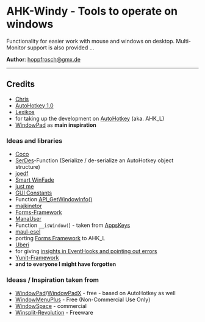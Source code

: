 # AHK-Windy - Tools to operate on windows

Functionality for easier work with mouse and windows on desktop. Multi-Monitor support is also provided ...

**Author**: [hoppfrosch@gmx.de](mailto:hoppfrosch@gmx.de)

----------
## Credits

- [Chris](http://www.autohotkey.com/board/user/2-chris/)
 - [AutoHotkey 1.0](http://www.autohotkey.com/)
- [Lexikos](http://www.autohotkey.com/board/user/2446-lexikos/)
 - for taking up the development on [AutoHotkey](http://l.autohotkey.net/) (aka. AHK_L)
 - [WindowPad](http://http://www.autohotkey.com/board/topic/19990-windowpad-window-moving-tool) as **main inspiration**
 

### Ideas and libraries
- [Coco](https://gist.github.com/cocobelgica)
 - [SerDes](https://github.com/cocobelgica/AutoHotkey-SerDes)-Function (Serialize / de-serialize an AutoHotkey object structure)
- [joedf](http://ahkscript.org/boards/memberlist.php?mode=viewprofile&u=55)
 - [Smart WinFade](http://ahkscript.org/boards/viewtopic.php?f=6&t=512)
- [just me](https://github.com/AHK-just-me)
 - [GUI Constants](https://github.com/AHK-just-me/AHK_Gui_Constants)
 - Function [API_GetWindowInfo()](http://www.autohotkey.com/board/topic/69254-func-api-getwindowinfo-ahk-l/)
- [majkinetor](http://www.autohotkey.com/board/user/1763-majkinetor/)
 - [Forms-Framework](https://github.com/maul-esel/FormsFramework)
- [ManaUser](http://www.autohotkey.com/board/user/3558-manauser/)
 - Function `__isWindow(`) - taken from [AppsKeys](http://www.autohotkey.com/board/topic/25393-appskeys-a-suite-of-simple-utility-hotkeys/)
- [maul-esel](https://github.com/maul-esel)
 - porting [Forms Framework](https://github.com/maul-esel/FormsFramework) to AHK_L
- [Uberi](http://www.autohotkey.com/board/user/12435-uberi/) 
 - for giving [insights in EventHooks and pointing out errors](https://github.com/Uberi/Yunit/issues/5)
 - [Yunit-Framework](https://github.com/Uberi/Yunit)
- **and to everyone I might have forgotten** 

### Ideass / Inspiration taken from ###

- [WindowPad](http://http://www.autohotkey.com/board/topic/19990-windowpad-window-moving-tool)/[WindowPadX](https://github.com/hoppfrosch/WindowPadX) - free - based on AutoHotkey as well
- [WindowMenuPlus](http://www.moo0.com/?top=http://www.moo0.com/software/WindowMenuPlus/) - Free (Non-Commercial Use Only)  
- [WindowSpace](http://www.ntwind.com/software/windowspace.html) - commercial
- [Winsplit-Revolution](http://winsplit-revolution.com/) - Freeware
